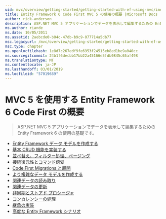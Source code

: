 ```yaml
---
uid: mvc/overview/getting-started/getting-started-with-ef-using-mvc/index
title: Entity Framework 6 Code First MVC 5 の使用の概要 |Microsoft Docs
author: rick-anderson
description: ASP.NET MVC 5 アプリケーションでデータを表示して編集するための Entity Framework 6 の使用の基礎です。
ms.author: riande
ms.date: 10/05/2011
ms.assetid: 2aebcde0-b04c-47db-b9c9-077714a5db77
msc.legacyurl: /mvc/overview/getting-started/getting-started-with-ef-using-mvc
msc.type: chapter
ms.openlocfilehash: 1e8d7c267edf9fe6953f24515eb8ed1be9a040cc
ms.sourcegitcommit: 24b1f6decbb17bb22a45166e5fdb0845c65af498
ms.translationtype: MT
ms.contentlocale: ja-JP
ms.lasthandoff: 03/01/2019
ms.locfileid: "57019689"
---
```

<a name="getting-started-with-entity-framework-6-code-first-using-mvc-5"></a>MVC 5 を使用する Entity Framework 6 Code First の概要
====================
> ASP.NET MVC 5 アプリケーションでデータを表示して編集するための Entity Framework 6 の使用の基礎です。


- [Entity Framework データ モデルを作成する](creating-an-entity-framework-data-model-for-an-asp-net-mvc-application.md)
- [基本 CRUD 機能を実装する](implementing-basic-crud-functionality-with-the-entity-framework-in-asp-net-mvc-application.md)
- [並べ替え、フィルター処理、ページング](sorting-filtering-and-paging-with-the-entity-framework-in-an-asp-net-mvc-application.md)
- [接続復元性とコマンド傍受](connection-resiliency-and-command-interception-with-the-entity-framework-in-an-asp-net-mvc-application.md)
- [Code First Migrations と展開](migrations-and-deployment-with-the-entity-framework-in-an-asp-net-mvc-application.md)
- [より複雑なデータ モデルを作成する](creating-a-more-complex-data-model-for-an-asp-net-mvc-application.md)
- [関連データの読み取り](reading-related-data-with-the-entity-framework-in-an-asp-net-mvc-application.md)
- [関連データの更新](updating-related-data-with-the-entity-framework-in-an-asp-net-mvc-application.md)
- [非同期とストアド プロシージャ](async-and-stored-procedures-with-the-entity-framework-in-an-asp-net-mvc-application.md)
- [コンカレンシーの処理](handling-concurrency-with-the-entity-framework-in-an-asp-net-mvc-application.md)
- [継承の実装](implementing-inheritance-with-the-entity-framework-in-an-asp-net-mvc-application.md)
- [高度な Entity Framework シナリオ](advanced-entity-framework-scenarios-for-an-mvc-web-application.md)

